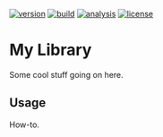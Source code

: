 [![version](https://img.shields.io/github/release/jetbrains/kotlin.svg)](https://github.com/hendraanggrian/app/releases)
[![build](https://travis-ci.com/JetBrains/pty4j.svg)](https://www.travis-ci.com/github/JetBrains/pty4j)
[![analysis](https://img.shields.io/badge/code%20style-%E2%9D%A4-FF4081.svg)](https://ktlint.github.io/)
[![license](https://img.shields.io/github/license/hendraanggrian/kt-project-templates)](https://www.apache.org/licenses/LICENSE-2.0)

My Library
==========
Some cool stuff going on here.

Usage
-----
How-to.